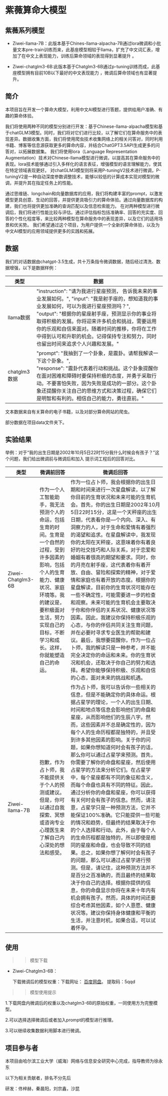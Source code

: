 紫薇算命大模型
====
紫薇系列模型
-------
* Ziwei-llama-7B：此版本基于Chines-llama-alpacha-7B通过lora微调和小批量文本pre-train训练而来，此基座模型相较于llama，扩充了中文词汇表，增加了在中文上表现能力，训练后算命领域的表现得到显著提升
。

* Ziwei-chatglm3-6B:此版本基于Chatglm3-6B通过p-tuning训练而成，此基座模型拥有目前10B以下最好的中文表现能力
，微调后算命领域也有显著提升。

简介
-------
本项目旨在开发一个算命大模型，利用中文AI模型进行答题，提供给用户准确、有趣的算命体验。


我们将使用两种不同的模型分别进行开发：基于Chinese-llama-alpacha模型和基于chatGLM3模型。同时，我们将对它们进行比较，以了解它们在算命服务中的表现差异。数据收集方面，我们将使用爬虫技术收集网络上的相关问答对，同时利用书籍、博客等信息源获取更多的算命内容，并结合ChatGPT3.5API生成更多的问答对，以拓展数据集。
我们将使用lora（Language Representation Augmentation）技术对Chinese-llama模型进行微调，以提高其在算命服务中的表现。lora技术能够通过引入多样化的语言表征，增强模型的语言理解能力，使其在特定领域表现更好。
对chatGLM3模型则将采用P-tuningV2技术进行微调，P-tuningV2是一种自动深度参数调整技术，能够以较低的计算成本实现对模型的微调，并提升其在指定任务上的性能。

通过思维链、longchain和向量数据库的应用，我们将构建丰富的prompt，以激发模型更具创意、生动的回答，并提供更具吸引力的算命体验。通过向量数据库的构建，我们也将提供更加准确的查询匹配以及信息检索能力。
在对两种模型进行微调后，我们将进行性能比较与评估。通过评估指标包括准确率、回答的充实度、回答的个性化程度等，来比较两种模型在算命服务中的表现差异，以及它们的适用场景和优劣势。
我们希望通过这个项目，为用户提供一个全新的算命体验，以及为中文AI模型的应用领域提供更多的实践和拓展。

数据
-------
我们的对话数据由chatgpt-3.5生成，共十万条指令微调数据，随后经过清洗、数据增强，以下是数据样例：

| 类型 | 数据 |  
| ------ | ------ |
| llama数据 | "instruction": "请为我进行星座预测，   告诉我未来的事业发展如何。",  "input": "我是射手座的，想知道我的事业发展如何，可以为我进行星座预测吗？",<br> "output": "根据你的星座射手座，预测显示你的事业将取得积极的发展。你将迎来许多机会和挑战，需要运用你的乐观和自信来面对。随着时间的推移，你将在工作中得到认可和升职的机会。记得保持专注和努力，同时也留出时间来追求个人兴趣和发展。" | 
|  chatglm3数据| "prompt": "我抽到了一个卦象，是震卦。请帮我解读一下这个卦象。",<br>"response": "震卦代表着行动和挑战。这个卦象提醒你在面对困难和障碍时要保持积极的态度，并勇于采取行动。不要害怕失败，因为失败是成功的一部分。这个卦象还提醒你关注自己的思维方式和决策过程，确保它们是明智和有利的。相信自己的能力，勇往直前。"|


文本数据来自有关算命的电子书籍，以及对部分算命网站的爬虫。

部分数据在项目data文件夹下。

实验结果
-------
举例：对于“我的出生日期是2002年10月5日22时15分我什么时候会有孩子？”这个问题，我们给出微调前与微调后和加入
提示词工程后的回答对比。

| 类型  | 微调前回答 | 微调后回答 |  
| ------ | ------ | ------ |
| Ziwei-Chatglm3-6B | 作为一个人工智能助手，我无法预测个人的命运，包括生育的时间。生育是一个自然的过程，受到许多因素的影响，包括个人的生育能力、健康状况、家庭环境等。我的建议是，要积极面对生活，努力实现自己的目标，不断学习和成长。这样，你就能塑造自己的命运。|作为一位占卜师，我会根据你的出生日期和时间来进行一次星盘解读，以了解你目前的生育状况和未来可能的生育机会。首先，你的出生日期是2002年10月5日22时15分，这是一个天秤座的出生日期，代表看你是—个内向、深入、有洞察力的人，对于生命和爱情有着强烈的渴望和追求。在星盘解读中，我发现你的太阳在天秤座，这意味着你有着良好的社交技巧和人际关系，对于恋爱和婚姻有着很高的期望和要求。同时，你的月亮在射手座，这代表着你有着开放、自由、冒险和探索的精神，对于爱情和家庭也有着开放的态度。根据你的星盘解读，目前你的生育状况可能存在一些不确定性，可能需要进一步的检查和观察。未来可能的生育机会主要取决于你和你伴侣的关系状况、健康状况等因素。因此，我建议你保持积极乐观的心态，与你的伴侣共同关注生育问题，并在必要时寻求专业医生的帮助和建议。最后，我想要提醒你，作为一位占卜师，我的解读只是一种参考，并不能完全决定你的命运和未来。你的生育状况和机会，还取决于你自己的努力和选择。希望你能够保持积极、乐观和自信的心态，面对未来的挑战和机遇。|
|  Ziwei-llama-7B |抱歉，作为占卜师，我不能提供关于个人的预测或建议。但是，你可以通过自我探索、冥想或咨询专业心理医生来了解自己内心深处的想法和感受。|作为占卜师，我可以告诉你一些相关的信息，但是不能确定你的具体命运。根据占星学的理论，一个人的出生日期、时间和地点等信息会影响他们的命盘和星座，从而影响他们的生辰八字。然而，这些因素并不总是确定性的，因为每个人的生命历程都是独特的，并且受到许多其他因素的影响。关于你的问题，如果你想知道何时会有孩子的话，那么你可以通过占星学来预测。首先，你需要了解你的命盘和星座，然后使用占星学的方法来分析它们。在占星学中，每个星座都有不同的象征和含义，而每个命盘也具有不同的特征。因此，通过分析你的命盘和星座，你可以获得有关何时会有孩子的信息。然而，请注意，占星学只是一种预测方法，它并不能保证100%准确。它只能提供一些可能的情况和趋势，但最终的结果取决于你的个人选择和行动。此外，由于每个人的生命历程都是独特的，所以即使是相同的星座和命盘，也会导致不同的结果。总之，如果你想了解何时会有孩子的问题，那么可以通过占星学进行预测。但是，请记住，这种预测方法并不是百分之百准确的，而且最终的结果取决于你自己的选择。根据你提供的信息，你的命盘显示你将在未来十年内有机会拥有孩子。然而，具体的时间还要综合考虑其他因素，如个人意愿、健康状况等。建议你保持身体健康和平衡的生活，并注意时机，如果合适，可以试着怀孕。|

使用
-------
>>模型下载

* Ziwei-Chatglm3-6B：

    下载微调后的模型权重：下载网址： [百度网盘](https://pan.baidu.com/s/1KZzW8x8gBFM7I_PnbJBMcA?pwd=5qqd  "模型权重")。
    提取码：5qqd
  
>>模型使用提示

 1.下载网盘内微调后的权重以及chatglm3-6B的原始权重，一同使用方为完整模型。
 
 2.可以选择选择微调后或者加入prompt的模型进行推理。
 
 3.可以继续收集数据利用脚本进行微调。
 

 
 


项目参与者
-------
本项目由哈尔滨工业大学（威海）网络与信息安全研究中心完成，指导教师为徐永东

以下为相关贡献者，排名不分先后

研发：佟梓赫，秦晨阳，刘宗鑫，沙昆
